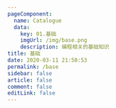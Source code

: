 ```yaml
---
pageComponent:
  name: Catalogue
  data:
    key: 01.基础
    imgUrl: /img/base.png
    description: 编程相关的基础知识
title: 基础
date: 2020-03-11 21:50:53
permalink: /base
sidebar: false
article: false
comment: false
editLink: false
---
```


